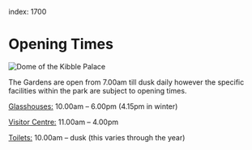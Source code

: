 index: 1700

# Opening Times

![Dome of the Kibble Palace](images/kibble-roof.jpg)

The Gardens are open from 7.00am till dusk daily however the specific
facilities within the park are subject to opening times.
 
[Glasshouses:](maps/map1#1) 10.00am – 6.00pm (4.15pm in winter)
 
[Visitor Centre:](maps/map1#1) 11.00am – 4.00pm

[Toilets:](maps/map1#50) 10.00am – dusk (this varies through the year)
